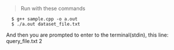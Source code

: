 > Run with these commands
````
  $ g++ sample.cpp -o a.out
  $ ./a.out dataset_file.txt
````
And then you are prompted to enter to the terminal(stdin), this line:
query_file.txt 2
